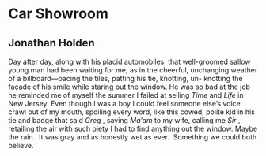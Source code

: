 # Car Showroom
## Jonathan Holden
Day after day, along with his placid
automobiles, that well-groomed
sallow young man had been waiting for
me, as in the cheerful, unchanging
weather of a billboard—pacing
the tiles, patting his tie, knotting, un-
knotting the façade of his smile
while staring out the window.
He was so bad at the job
he reminded me of myself
the summer I failed
at selling _Time_ and _Life_ in New Jersey.
Even though I was a boy
I could feel someone else’s voice
crawl out of my mouth,
spoiling every word,
like this cowed, polite kid in his tie
and badge that said _Greg_ ,
saying _Ma’am_ to my wife, calling
me _Sir_ , retailing the air with such piety
I had to find anything out the window.
Maybe the rain.  It was gray
and as honestly wet as ever.  Something
we could both believe.